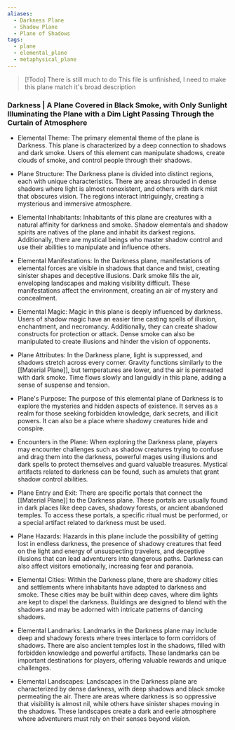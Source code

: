 ```yaml
---
aliases:
  - Darkness Plane
  - Shadow Plane
  - Plane of Shadows
tags:
  - plane
  - elemental_plane
  - metaphysical_plane
---
```

> [!Todo] There is still much to do
> This file is unfinished, I need to make this plane match it's broad description

### Darkness | A Plane Covered in Black Smoke, with Only Sunlight Illuminating the Plane with a Dim Light Passing Through the Curtain of Atmosphere

- Elemental Theme:
	The primary elemental theme of the plane is Darkness. This plane is characterized by a deep connection to shadows and dark smoke. Users of this element can manipulate shadows, create clouds of smoke, and control people through their shadows.

- Plane Structure:
	The Darkness plane is divided into distinct regions, each with unique characteristics. There are areas shrouded in dense shadows where light is almost nonexistent, and others with dark mist that obscures vision. The regions interact intriguingly, creating a mysterious and immersive atmosphere.

- Elemental Inhabitants:
	Inhabitants of this plane are creatures with a natural affinity for darkness and smoke. Shadow elementals and shadow spirits are natives of the plane and inhabit its darkest regions. Additionally, there are mystical beings who master shadow control and use their abilities to manipulate and influence others.

- Elemental Manifestations:
	In the Darkness plane, manifestations of elemental forces are visible in shadows that dance and twist, creating sinister shapes and deceptive illusions. Dark smoke fills the air, enveloping landscapes and making visibility difficult. These manifestations affect the environment, creating an air of mystery and concealment.

- Elemental Magic:
	Magic in this plane is deeply influenced by darkness. Users of shadow magic have an easier time casting spells of illusion, enchantment, and necromancy. Additionally, they can create shadow constructs for protection or attack. Dense smoke can also be manipulated to create illusions and hinder the vision of opponents.

- Plane Attributes:
	In the Darkness plane, light is suppressed, and shadows stretch across every corner. Gravity functions similarly to the [[Material Plane]], but temperatures are lower, and the air is permeated with dark smoke. Time flows slowly and languidly in this plane, adding a sense of suspense and tension.

- Plane's Purpose:
	The purpose of this elemental plane of Darkness is to explore the mysteries and hidden aspects of existence. It serves as a realm for those seeking forbidden knowledge, dark secrets, and illicit powers. It can also be a place where shadowy creatures hide and conspire.

- Encounters in the Plane:
	When exploring the Darkness plane, players may encounter challenges such as shadow creatures trying to confuse and drag them into the darkness, powerful mages using illusions and dark spells to protect themselves and guard valuable treasures. Mystical artifacts related to darkness can be found, such as amulets that grant shadow control abilities.

- Plane Entry and Exit:
	There are specific portals that connect the [[Material Plane]] to the Darkness plane. These portals are usually found in dark places like deep caves, shadowy forests, or ancient abandoned temples. To access these portals, a specific ritual must be performed, or a special artifact related to darkness must be used.

- Plane Hazards:
	Hazards in this plane include the possibility of getting lost in endless darkness, the presence of shadowy creatures that feed on the light and energy of unsuspecting travelers, and deceptive illusions that can lead adventurers into dangerous paths. Darkness can also affect visitors emotionally, increasing fear and paranoia.

- Elemental Cities:
	Within the Darkness plane, there are shadowy cities and settlements where inhabitants have adapted to darkness and smoke. These cities may be built within deep caves, where dim lights are kept to dispel the darkness. Buildings are designed to blend with the shadows and may be adorned with intricate patterns of dancing shadows.

- Elemental Landmarks:
	Landmarks in the Darkness plane may include deep and shadowy forests where trees interlace to form corridors of shadows. There are also ancient temples lost in the shadows, filled with forbidden knowledge and powerful artifacts. These landmarks can be important destinations for players, offering valuable rewards and unique challenges.

- Elemental Landscapes:
	Landscapes in the Darkness plane are characterized by dense darkness, with deep shadows and black smoke permeating the air. There are areas where darkness is so oppressive that visibility is almost nil, while others have sinister shapes moving in the shadows. These landscapes create a dark and eerie atmosphere where adventurers must rely on their senses beyond vision.